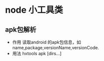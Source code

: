 # node 小工具类

## apk包解析
- 作用
读取android 的apk包信息，如name,package,versionName,versionCode.
- 用法
hxtools apk [dirs...]